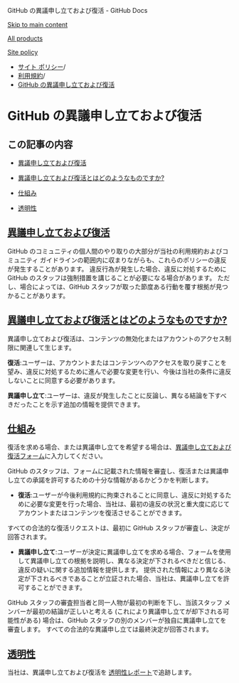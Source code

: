GitHub の異議申し立ておよび復活 - GitHub Docs

[Skip to main content](#main-content)

[All products](/ja)

[Site policy](/site-policy)

* [サイト ポリシー](/ja/site-policy)/
* [利用規約](/ja/site-policy/acceptable-use-policies)/
* [GitHub の異議申し立ておよび復活](/ja/site-policy/acceptable-use-policies/github-appeal-and-reinstatement)

GitHub の異議申し立ておよび復活
==========

この記事の内容
----------

* [異議申し立ておよび復活](#appeal-and-reinstatement)

* [異議申し立ておよび復活とはどのようなものですか?](#what-are-appeals-and-reinstatements)

* [仕組み](#how-this-works)

* [透明性](#transparency)

[異議申し立ておよび復活](#appeal-and-reinstatement)
----------

GitHub のコミュニティの個人間のやり取りの大部分が当社の利用規約およびコミュニティ ガイドラインの範囲内に収まりながらも、これらのポリシーの違反が発生することがあります。 違反行為が発生した場合、違反に対処するために GitHub のスタッフは強制措置を講じることが必要になる場合があります。 ただし、場合によっては、GitHub スタッフが取った節度ある行動を覆す根拠が見つかることがあります。

[異議申し立ておよび復活とはどのようなものですか?](#what-are-appeals-and-reinstatements)
----------

異議申し立ておよび復活は、コンテンツの無効化またはアカウントのアクセス制限に関連して生じます。

**復活**:ユーザーは、アカウントまたはコンテンツへのアクセスを取り戻すことを望み、違反に対処するために進んで必要な変更を行い、今後は当社の条件に違反しないことに同意する必要があります。

**異議申し立て**:ユーザーは、違反が発生したことに反論し、異なる結論を下すべきだったことを示す追加の情報を提供できます。

[仕組み](#how-this-works)
----------

復活を求める場合、または異議申し立てを希望する場合は、[異議申し立ておよび復活フォーム](https://support.github.com/contact/reinstatement)に入力してください。

GitHub のスタッフは、フォームに記載された情報を審査し、復活または異議申し立ての承諾を許可するための十分な情報があるかどうかを判断します。

* **復活**:ユーザーが今後利用規約に拘束されることに同意し、違反に対処するために必要な変更を行った場合、当社は、最初の違反の状況と重大度に応じてアカウントまたはコンテンツを復活させることができます。

すべての合法的な復活リクエストは、最初に GitHub スタッフが審査し、決定が回答されます。

* **異議申し立て**:ユーザーが決定に異議申し立てを求める場合、フォームを使用して異議申し立ての根拠を説明し、異なる決定が下されるべきだと信じる、違反の疑いに関する追加情報を提供します。 提供された情報により異なる決定が下されるべきであることが立証された場合、当社は、異議申し立てを許可することができます。

GitHub スタッフの審査担当者と同一人物が最初の判断を下し、当該スタッフ メンバーが最初の結論が正しいと考える (これにより異議申し立てが却下される可能性がある) 場合は、GitHub スタッフの別のメンバーが独自に異議申し立てを審査します。 すべての合法的な異議申し立ては最終決定が回答されます。

[透明性](#transparency)
----------

当社は、異議申し立ておよび復活を [透明性レポート](https://github.blog/2022-01-27-2021-transparency-report/#Appeals_and_other_reinstatements)で追跡します。
